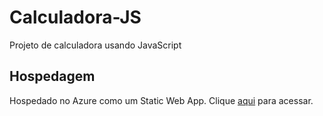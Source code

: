 # Calculadora-JS
Projeto de calculadora usando JavaScript

## Hospedagem
Hospedado no Azure como um Static Web App. Clique [aqui](https://ambitious-beach-0490bfc0f.azurestaticapps.net) para acessar.
